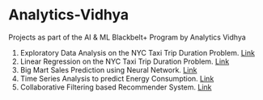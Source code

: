 # Analytics-Vidhya
Projects as part of the AI &amp; ML Blackbelt+ Program by Analytics Vidhya

1. Exploratory Data Analysis on the NYC Taxi Trip Duration Problem. [Link](https://github.com/laksharora98/Analytics-Vidhya/tree/main/EDA%20on%20NYC%20Taxi%20Trip%20Duration)
2. Linear Regression on the NYC Taxi Trip Duration Problem. [Link](https://github.com/laksharora98/Analytics-Vidhya/tree/main/Linear%20Regression%20on%20NYC%20Taxi%20Trip%20Duration)
3. Big Mart Sales Prediction using Neural Network. [Link](https://github.com/laksharora98/Analytics-Vidhya/tree/main/Neural%20Network%20for%20Big%20Mart%20Sales%20Prediction)
4. Time Series Analysis to predict Energy Consumption. [Link](https://github.com/laksharora98/Analytics-Vidhya/tree/main/Time%20Series%20Forecasting)
5. Collaborative Filtering based Recommender System. [Link](https://github.com/laksharora98/Analytics-Vidhya/tree/main/Recommender%20Systems)
